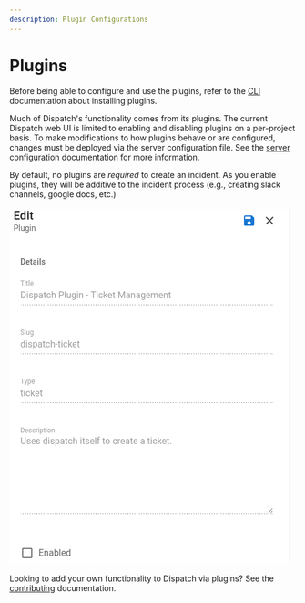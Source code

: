 ```yaml
---
description: Plugin Configurations
---
```


# Plugins

Before being able to configure and use the plugins, refer to the [CLI](../cli.md#plugins) documentation about installing plugins.

Much of Dispatch's functionality comes from its plugins. The current Dispatch web UI is limited to enabling and disabling plugins on a per-project basis. To make modifications to how plugins behave or are configured, changes must be deployed via the server configuration file. See the [server](../server.md) configuration documentation for more information.

By default, no plugins are _required_ to create an incident. As you enable plugins, they will be additive to the incident process (e.g., creating slack channels, google docs, etc.)

![](../../../.gitbook/assets/admin-ui-incident-plugins.png)

Looking to add your own functionality to Dispatch via plugins? See the [contributing](../../../contributing/plugins/README.md) documentation.
